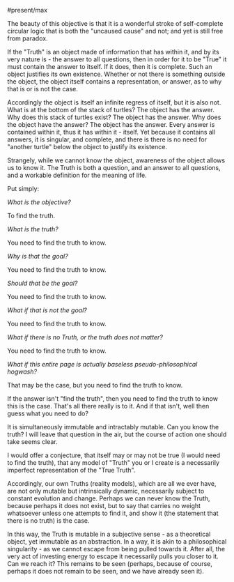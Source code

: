 #present/max 

The beauty of this objective is that it is a wonderful stroke of self-complete circular logic that is both the "uncaused cause" and not; and yet is still free from paradox.

If the "Truth" is an object made of information that has within it, and by its very nature is - the answer to all questions, then in order for it to be "True" it must contain the answer to itself. If it does, then it is complete. Such an object justifies its own existence. Whether or not there is something outside the object, the object itself contains a representation, or answer, as to why that is or is not the case.

Accordingly the object is itself an infinite regress of itself, but it is also not. What is at the bottom of the stack of turtles? The object has the answer. Why does this stack of turtles exist? The object has the answer. Why does the object have the answer? The object has the answer. Every answer is contained within it, thus it has within it - itself. Yet because it contains all answers, it is singular, and complete, and there is there is no need for "another turtle" below the object to justify its existence.

Strangely, while we cannot know the object, awareness of the object allows us to know it. The Truth is both a question, and an answer to all questions, and a workable definition for the meaning of life.

Put simply:

*What is the objective?*

To find the truth.

*What is the truth?*

You need to find the truth to know.

*Why is that the goal?*

You need to find the truth to know.

*Should that be the goal?*

You need to find the truth to know.

*What if that is not the goal?*

You need to find the truth to know.


*What if there is no Truth, or the truth does not matter?*

You need to find the truth to know.

*What if this entire page is actually baseless pseudo-philosophical hogwash?*

That may be the case, but you need to find the truth to know.

If the answer isn't "find the truth", then you need to find the truth to know this is the case. That's all there really is to it. And if that isn't, well then guess what you need to do?

It is simultaneously immutable and intractably mutable. Can you know the truth? I will leave that question in the air, but the course of action one should take seems clear.

I would offer a conjecture, that itself may or may not be true (I would need to find the truth), that any model of "Truth" you or I create is a necessarily imperfect representation of the "True Truth".

Accordingly, our own Truths (reality models), which are all we ever have, are not only mutable but intrinsically dynamic, necessarily subject to constant evolution and change. Perhaps we can never know the Truth, because perhaps it does not exist, but to say that carries no weight whatsoever unless one attempts to find it, and show it (the statement that there is no truth) is the case.

In this way, the Truth is mutable in a subjective sense - as a theoretical object, yet immutable as an abstraction. In a way, it is akin to a philosophical singularity - as we cannot escape from being pulled towards it. After all, the very act of investing energy to escape it necessarily pulls you closer to it. Can we reach it? This remains to be seen (perhaps, because of course, perhaps it does not remain to be seen, and we have already seen it).